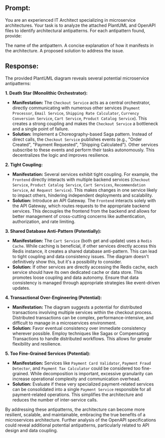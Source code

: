 ## Prompt:
You are an experienced IT Architect specializing in microservice architectures. Your task is to analyze the attached PlantUML and OpenAPI files to identify architectural antipatterns. For each antipattern found, provide:

The name of the antipattern.
A concise explanation of how it manifests in the architecture.
A proposed solution to address the issue.

## Response:
The provided PlantUML diagram reveals several potential microservice antipatterns:

**1. Death Star (Monolithic Orchestrator):**

* **Manifestation:** The `Checkout Service` acts as a central orchestrator, directly communicating with numerous other services (`Payment Processor`, `Email Service`, `Shipping Rate Calculator`, `Currency Conversion Service`, `Cart Service`, `Product Catalog Service`). This creates a strong coupling and makes the `Checkout Service` a bottleneck and a single point of failure.
* **Solution:** Implement a Choreography-based Saga pattern. Instead of direct calls, the `Checkout Service` publishes events (e.g., "Order Created", "Payment Requested", "Shipping Calculated").  Other services subscribe to these events and perform their tasks autonomously.  This decentralizes the logic and improves resilience.

**2. Tight Coupling:**

* **Manifestation:** Several services exhibit tight coupling. For example, the `Frontend` directly interacts with multiple backend services (`Checkout Service`, `Product Catalog Service`, `Cart Services`, `Recommendation Service`, `Ad Request Service`). This makes changes in one service likely to impact others, hindering independent deployments and scalability.
* **Solution:** Introduce an API Gateway. The `Frontend` interacts solely with the API Gateway, which routes requests to the appropriate backend services. This decouples the frontend from the backend and allows for better management of cross-cutting concerns like authentication, authorization, and rate limiting.

**3. Shared Database Anti-Pattern (Potentially):**

* **Manifestation:** The `Cart Service` (both get and update) uses a `Redis Cache`.  While caching is beneficial, if other services directly access this Redis instance, it creates a shared database anti-pattern.  This can lead to tight coupling and data consistency issues.  The diagram doesn't definitively show this, but it's a possibility to consider.
* **Solution:** If other services are directly accessing the Redis cache, each service should have its own dedicated cache or data store. This promotes loose coupling and data autonomy.  Ensure that data consistency is managed through appropriate strategies like event-driven updates.

**4. Transactional Over-Engineering (Potential):**

* **Manifestation:** The diagram suggests a potential for distributed transactions involving multiple services within the checkout process.  Distributed transactions can be complex, performance-intensive, and difficult to manage in a microservices environment.
* **Solution:** Favor eventual consistency over immediate consistency wherever possible. Employ techniques like Sagas or Compensating Transactions to handle distributed workflows. This allows for greater flexibility and resilience.

**5. Too Fine-Grained Services (Potential):**

* **Manifestation:** Services like `Payment Card Validator`, `Payment Fraud Detector`, and `Payment Tax Calculator` could be considered too fine-grained.  While decomposition is important, excessive granularity can increase operational complexity and communication overhead.
* **Solution:** Evaluate if these very specialized payment-related services can be consolidated into a single `Payment Service` responsible for all payment-related operations. This simplifies the architecture and reduces the number of inter-service calls.



By addressing these antipatterns, the architecture can become more resilient, scalable, and maintainable, embracing the true benefits of a microservices architecture.  Further analysis of the OpenAPI specifications could reveal additional potential antipatterns, particularly related to API design and data coupling.
